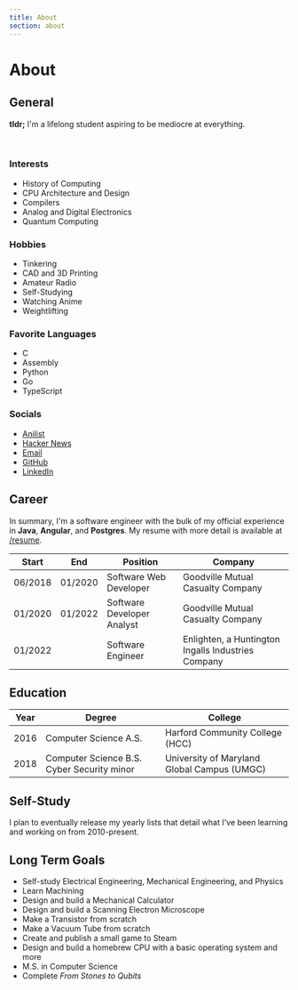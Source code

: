 ```yaml
---
title: About
section: about
---
```


# About

## General

**tldr;** I'm a lifelong student aspiring to be mediocre at everything.

<br>

<div class="about-top-row">
  <div class="about-top-col">
    <h3>Interests</h3>
    <ul>
      <li>History of Computing</li>
      <li>CPU Architecture and Design</li>
      <li>Compilers</li>
      <li>Analog and Digital Electronics</li>
      <li>Quantum Computing</li>
    </ul>
  </div>
  <div class="about-top-col">
    <h3>Hobbies</h3>
    <ul>
      <li>Tinkering</li>
      <li>CAD and 3D Printing</li>
      <li>Amateur Radio</li>
      <li>Self-Studying</li>
      <li>Watching Anime</li>
      <li>Weightlifting</li>
    </ul>
  </div>
</div>

<div class="about-top-row">
  <div class="about-top-col">
    <h3>Favorite Languages</h3>
    <ul>
      <li>C</li>
      <li>Assembly</li>
      <li>Python</li>
      <li>Go</li>
      <li>TypeScript</li>
    </ul>
  </div>
  <div class="about-top-col">
    <h3>Socials</h3>
    <ul>
      <li><a href="https://anilist.co/user/barrettotte/">Anilist</a></li>
      <li><a href="https://news.ycombinator.com/user?id=barrettotte">Hacker News</a></li>
      <li><a href="barrettotte@gmail.com">Email</a></li>
      <li><a href="https://github.com/barrettotte">GitHub</a></li>
      <li><a href="https://www.linkedin.com/in/barrettotte/">LinkedIn</a></li>
    </ul>
  </div>
</div>

## Career

In summary, I'm a software engineer with the bulk of my official experience in **Java**, **Angular**, and **Postgres**.
My resume with more detail is available at 
<a href="https://raw.githubusercontent.com/barrettotte/Resume/master/barrettotte-resume.pdf" target="_blank" rel="noopener noreferrer">/resume</a>.

| Start   | End     | Position                   | Company |
| ------- | ------- | -------------------------- | ------- |
| 06/2018 | 01/2020 |Software Web Developer      | Goodville Mutual Casualty Company |
| 01/2020 | 01/2022 | Software Developer Analyst | Goodville Mutual Casualty Company |
| 01/2022 |         | Software Engineer          | Enlighten, a Huntington Ingalls Industries Company |

## Education

| Year | Degree                                     | College |
| ---- | ------------------------------------------ | ------- |
| 2016 | Computer Science A.S.                      | Harford Community College (HCC) |
| 2018 | Computer Science B.S. Cyber Security minor | University of Maryland Global Campus (UMGC) |

## Self-Study

I plan to eventually release my yearly lists that detail 
what I've been learning and working on from 2010-present.

## Long Term Goals

- Self-study Electrical Engineering, Mechanical Engineering, and Physics
- Learn Machining
- Design and build a Mechanical Calculator
- Design and build a Scanning Electron Microscope
- Make a Transistor from scratch
- Make a Vacuum Tube from scratch
- Create and publish a small game to Steam
- Design and build a homebrew CPU with a basic operating system and more
- M.S. in Computer Science
- Complete *From Stones to Qubits*